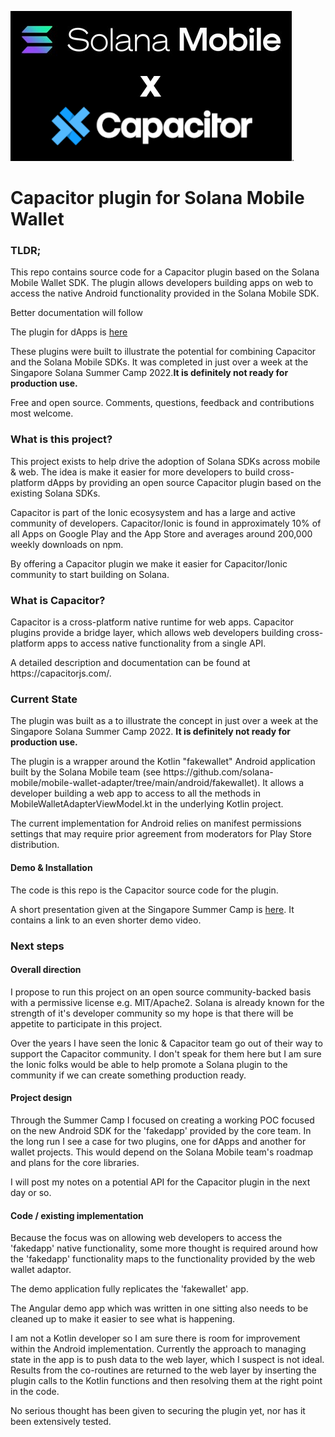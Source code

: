 <img src="https://github.com/nolsonlabs/solana-capacitor-dapp/blob/main/Solana-Mobile-x-Capacitor.png?raw=true">.

<h1>Capacitor plugin for Solana Mobile Wallet</h1>

  <h3>TLDR;</h3>
  <p>This repo contains source code for a Capacitor plugin based on the Solana Mobile Wallet SDK. The plugin allows developers building apps on web to access the native Android functionality provided in the Solana Mobile SDK.</p>

  <p>Better documentation will follow</p>

  <p>The plugin for dApps is <a href="https://github.com/nolsonlabs/solana-capacitor-dapp">here</a></p>

  <p>These plugins were built to illustrate the potential for combining Capacitor and the Solana Mobile SDKs. It was completed in just over a week at the Singapore Solana Summer Camp 2022.<b>It is definitely not ready for production use.</b></p>

  <p>Free and open source. Comments, questions, feedback and contributions most welcome.</p>

  <h3>What is this project?</h3>
  <p>This project exists to help drive the adoption of Solana SDKs across mobile & web. The idea is make it easier for more developers to build cross-platform dApps by providing an open source Capacitor plugin based on the existing Solana SDKs.<p>
    
  <p>Capacitor is part of the Ionic ecosysystem and has a large and active community of developers. Capacitor/Ionic is found in approximately 10% of all Apps on Google Play and the App Store and averages around 200,000 weekly downloads on npm.</p>
  
  <p>By offering a Capacitor plugin we make it easier for Capacitor/Ionic community to start building on Solana.</p>
  
  <h3>What is Capacitor?</h3>
  <p>Capacitor is a cross-platform native runtime for web apps. Capacitor plugins provide a bridge layer, which allows web developers building cross-platform apps to access native functionality from a single API.<p>
  <p>A detailed description and documentation can be found at https://capacitorjs.com/.<p>

  <h3>Current State</h3>
  <p>The plugin was built as a to illustrate the concept in just over a week at the Singapore Solana Summer Camp 2022. <b>It is definitely not ready for production use.</b></p>
  <p>The plugin is a wrapper around the Kotlin "fakewallet" Android application built by the Solana Mobile team (see https://github.com/solana-mobile/mobile-wallet-adapter/tree/main/android/fakewallet). It allows a developer building a web app to access to all the methods in MobileWalletAdapterViewModel.kt in the underlying Kotlin project.</p>
  <p>The current implementation for Android relies on manifest permissions settings that may require prior agreement from moderators for Play Store distribution.</p>
  <h4>Demo & Installation</h4>
  <p>The code is this repo is the Capacitor source code for the plugin.</p>

  <p>A short presentation given at the Singapore Summer Camp is <a href="https://docs.google.com/presentation/d/18OUGsrpjco8OxIglSzq0gu4s_Fqaz9uB/edit#slide=id.p1">here</a>. It contains a link to an even shorter demo video.</p>
  
  <h3>Next steps</h3>
  <h4>Overall direction</h4>
  <p>I propose to run this project on an open source community-backed basis with a permissive license e.g. MIT/Apache2. Solana is already known for the strength of it's developer community so my hope is that there will be appetite to participate in this project.</p>
  <p>Over the years I have seen the Ionic & Capacitor team go out of their way to support the Capacitor community. I don't speak for them here but I am sure the Ionic folks would be able to help promote a Solana plugin to the community if we can create something production ready.</p>
  <h4>Project design</h4>
  <p>Through the Summer Camp I focused on creating a working POC focused on the new Android SDK for the 'fakedapp' provided by the core team. In the long run I see a case for two plugins, one for dApps and another for wallet projects. This would depend on the Solana Mobile team's roadmap and plans for the core libraries.</p>
  <p>I will post my notes on a potential API for the Capacitor plugin in the next day or so.</p>
  <h4>Code / existing implementation</h4>
  <p>Because the focus was on allowing web developers to access the 'fakedapp' native functionality, some more thought is required around how the 'fakedapp' functionality maps to the functionality provided by the web wallet adaptor.</p>
  <p>The demo application fully replicates the 'fakewallet' app.</p>
  <p>The Angular demo app which was written in one sitting also needs to be cleaned up to make it easier to see what is happening.</p>
  <p>I am not a Kotlin developer so I am sure there is room for improvement within the Android implementation. Currently the approach to managing state in the app is to push data to the web layer, which I suspect is not ideal. Results from the co-routines are returned to the web layer by inserting the plugin calls to the Kotlin functions and then resolving them at the right point in the code.</p>
  <p>No serious thought has been given to securing the plugin yet, nor has it been extensively tested.</p>
